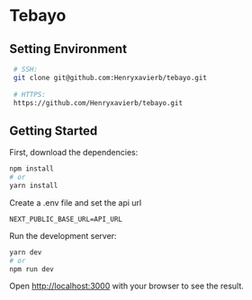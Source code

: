 # Tebayo

## Setting Environment

```bash
 # SSH:
 git clone git@github.com:Henryxavierb/tebayo.git
 
 # HTTPS:
 https://github.com/Henryxavierb/tebayo.git
```

## Getting Started

First, download the dependencies:

```bash
npm install
# or
yarn install
```

Create a .env file and set the api url

```dotenv
NEXT_PUBLIC_BASE_URL=API_URL
```

Run the development server:

```bash
yarn dev
# or 
npm run dev
```

Open [http://localhost:3000](http://localhost:3000) with your browser to see the result.